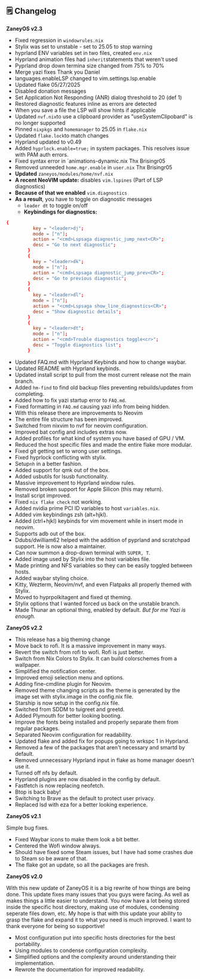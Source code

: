 ## 🗒️ Changelog

**ZaneyOS v2.3**

- Fixed regression in `windowrules.nix`
- Stylix was set to unstable - set to 25.05 to stop warning
- hyprland ENV variables set in two files, created `env.nix`
- Hyprland animation files had `inherit`statements that weren't used
- Pyprland drop down termina size changed from 75% to 70%
- Merge yazi fixes Thank you Daniel
- languages.enableLSP changed to vim.settings.lsp.enable
- Updated flake 05/27/2025
- Disabled donation messages
- Set Application Not Responding (ANR) dialog threshold to 20 (def 1)
- Restored diagnostic features inline as errors are detected
- When you save a file the LSP will show hints if applicable
- Updated `nvf.nix`to use a clipboard provider as "useSystemClipobard" is no
  longer supported
- Pinned `nixpkgs` and `homemanager` to 25.05 in `flake.nix`
- Updated `flake.lock`to match changes
- Hyprland updated to v0.49
- Added `hyprlock.enable=true;` in system packages. This resolves issue with PAM
  auth errors.
- Fixed syntax error in `animations-dynamic.nix Thx Brisingr05
- Removed unneeded `home.mgr.enable` in `user.nix` Thx Brisingr05
- **Updated** `zaneyos/modules/home/nvf.nix`
- **A recent NeoVIM update:** disables `vim.lspines` (Part of LSP diagnostics)
- **Because of that we enabled** `vim.diagnostics`
- **As a result**, you have to toggle on diagnostic messages
  - `leader dt` to toggle on/off
  - **Keybindings for diagnostics:**

```toml
{
          key = "<leader>dj";
          mode = ["n"];
          action = "<cmd>Lspsaga diagnostic_jump_next<CR>";
          desc = "Go to next diagnostic";
        }
        {
          key = "<leader>dk";
          mode = ["n"];
          action = "<cmd>Lspsaga diagnostic_jump_prev<CR>";
          desc = "Go to previous diagnostic";
        }
        {
          key = "<leader>dl";
          mode = ["n"];
          action = "<cmd>Lspsaga show_line_diagnostics<CR>";
          desc = "Show diagnostic details";
        }
        {
          key = "<leader>dt";
          mode = ["n"];
          action = "<cmd>Trouble diagnostics toggle<cr>";
          desc = "Toggle diagnostics list";
        }
```

- Updated FAQ.md with Hyprland Keybinds and how to change waybar.
- Updated README with Hyprland keybinds.
- Updated install script to pull from the most current release not the main
  branch.
- Added `hm-find` to find old backup files preventing rebuilds/updates from
  completing.
- Added how to fix yazi startup error to `FAQ.md`.
- Fixed formatting in `FAQ.md` causing yazi info from being hidden.
- With this release there are improvements to Neovim
- The entire file structure has been improved.
- Switched from nixvim to nvf for neovim configuration.
- Improved bat config and includes extras now.
- Added profiles for what kind of system you have based of GPU / VM.
- Reduced the host specific files and made the entire flake more modular.
- Fixed git getting set to wrong user settings.
- Fixed hyprlock conflicting with stylix.
- Setup`nh` in a better fashion.
- Added support for qmk out of the box.
- Added usbutils for lsusb functionality.
- Massive improvement to Hyprland window rules.
- Removed broken support for Apple Silicon (this may return).
- Install script improved.
- Fixed `nix flake check` not working.
- Added nvidia prime PCI ID variables to host `variables.nix`.
- Added vim keybindings zsh (alt+hjkl).
- Added (ctrl+hjkl) keybinds for vim movement while in insert mode in neovim.
- Supports adb out of the box.
- Ddubs/dwilliam62 helped with the addition of pyprland and scratchpad support.
  He is now also a maintainer.
- Can now summon a drop-down terminal with `SUPER, T`.
- Added image used by Stylix into the host variables file.
- Made printing and NFS variables so they can be easily toggled between hosts.
- Added waybar styling choice.
- Kitty, Wezterm, Neovim/nvf, and even Flatpaks all properly themed with Stylix.
- Moved to hyprpolkitagent and fixed qt theming.
- Stylix options that I wanted forced us back on the unstable branch.
- Made Thunar an optional thing, enabled by default. _But for me Yazi is
  enough._

**ZaneyOS v2.2**

- This release has a big theming change
- Move back to rofi. It is a massive improvement in many ways.
- Revert the switch from rofi to wofi. Rofi is just better.
- Switch from Nix Colors to Stylix. It can build colorschemes from a wallpaper.
- Simplified the notification center.
- Improved emoji selection menu and options.
- Adding fine-cmdline plugin for Neovim.
- Removed theme changing scripts as the theme is generated by the image set with
  stylix.image in the config.nix file.
- Starship is now setup in the config.nix file.
- Switched from SDDM to tuigreet and greetd.
- Added Plymouth for better looking booting.
- Improve the fonts being installed and properly separate them from regular
  packages.
- Separated Neovim configuration for readability.
- Updated flake and added fix for popups going to wrkspc 1 in Hyprland.
- Removed a few of the packages that aren't necessary and smartd by default.
- Removed unnecessary Hyprland input in flake as home manager doesn't use it.
- Turned off nfs by default.
- Hyprland plugins are now disabled in the config by default.
- Fastfetch is now replacing neofetch.
- Btop is back baby!
- Switching to Brave as the default to protect user privacy.
- Replaced lsd with eza for a better looking experience.

**ZaneyOS v2.1**

Simple bug fixes.

- Fixed Waybar icons to make them look a bit better.
- Centered the Wofi window always.
- Should have fixed some Steam issues, but I have had some crashes due to Steam
  so be aware of that.
- The flake got an update, so all the packages are fresh.

**ZaneyOS v2.0**

With this new update of ZaneyOS it is a big rewrite of how things are being
done. This update fixes many issues that you guys were facing. As well as makes
things a little easier to understand. You now have a lot being stored inside the
specific host directory, making use of modules, condensing seperate files down,
etc. My hope is that with this update your ability to grasp the flake and expand
it to what you need is much improved. I want to thank everyone for being so
supportive!

- Most configuration put into specific hosts directories for the best
  portability.
- Using modules to condense configuration complexity.
- Simplified options and the complexity around understanding their
  implementation.
- Rewrote the documentation for improved readability.
